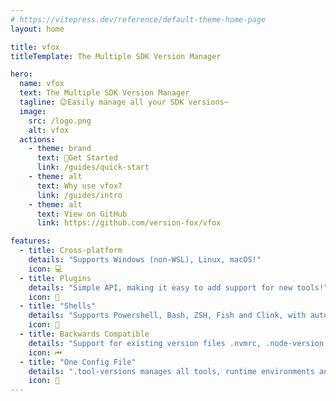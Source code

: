 ```yaml
---
# https://vitepress.dev/reference/default-theme-home-page
layout: home

title: vfox
titleTemplate: The Multiple SDK Version Manager

hero:
  name: vfox
  text: The Multiple SDK Version Manager
  tagline: 😉Easily manage all your SDK versions~
  image:
    src: /logo.png
    alt: vfox
  actions:
    - theme: brand
      text: 👋Get Started
      link: /guides/quick-start
    - theme: alt
      text: Why use vfox?
      link: /guides/intro
    - theme: alt
      text: View on GitHub
      link: https://github.com/version-fox/vfox

features:
  - title: Cross-platform
    details: "Supports Windows (non-WSL), Linux, macOS!"
    icon: 💻
  - title: Plugins
    details: "Simple API, making it easy to add support for new tools!"
    icon: 🔌
  - title: "Shells"
    details: "Supports Powershell, Bash, ZSH, Fish and Clink, with autocomplete feature."
    icon: 🐚
  - title: Backwards Compatible
    details: "Support for existing version files .nvmrc, .node-version, .sdkmanrc for smooth migration!"
    icon: ⏮
  - title: "One Config File"
    details: ".tool-versions manages all tools, runtime environments and their versions."
    icon: 📄
---
```



<style>
:root {
  --vp-home-hero-name-color: transparent;
  --vp-home-hero-name-background: -webkit-linear-gradient(120deg, #fd9620 26%, #ab7c44);
  --vp-home-hero-image-background-image: linear-gradient(30deg, #fa9943, #eeecec);
  --vp-home-hero-image-filter: blur(44px);
}

@media (min-width: 640px) {
  :root {
    --vp-home-hero-image-filter: blur(56px);
  }
}

@media (min-width: 960px) {
  :root {
    --vp-home-hero-image-filter: blur(68px);
  }
}
</style>